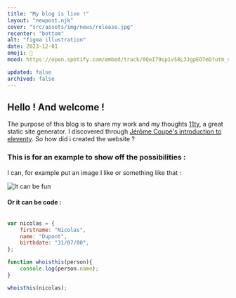 ```yaml
---
title: "My blog is live !"
layout: "newpost.njk"
cover: "src/assets/img/news/release.jpg"
recenter: "bottom"
alt: "figma illustration"
date: 2023-12-01
emoji: 🚀
mood: https://open.spotify.com/embed/track/0QeI79sp1vS8L3JgpEO7mD?utm_source=generator

updated: false
archived: false
---
```


## Hello ! And welcome ! 

The purpose of this blog is to share my work and my thoughts [11ty](https://www.11ty.dev/), a great static site generator. I discovered through [Jérôme Coupé's introduction to eleventy](https://github.com/jeromecoupe/iad_eleventy_introduction/blob/master/eleventy_introduction_en.md). So how did i created the website ?

### This is for an example to show off the possibilities :

I can, for example put an image I like or something like that : 

![It can be fun](https://www.legroupe-r.com/uploads/common/_500x500_crop_center-center_none/JBO3.jpg)

#### Or it can be code :

```javascript

var nicolas = {
    firstname: "Nicolas",
    name: "Dupont",
    birthdate: "31/07/00",
};

function whoisthis(person){
    console.log(person.name);
}

whoisthis(nicolas);

```

